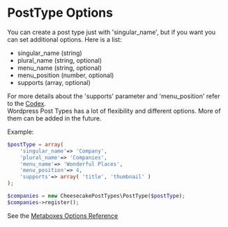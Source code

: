 PostType Options
================
You can create a post type just with 'singular_name', but if you want you can set additional options. Here is a list:
- singular_name (string)
- plural_name (string, optional)
- menu_name (string, optional)
- menu_position (number, optional)
- supports (array, optional)  

For more details about the 'supports' parameter and 'menu_position' refer to the [Codex](http://codex.wordpress.org/Function_Reference/register_post_type#Arguments).  
Wordpress Post Types has a lot of flexibility and different options. More of them can be added in the future.  
  
Example:
```php
$postType = array(
	'singular_name'=> 'Company',
	'plural_name'=> 'Companies',
	'menu_name'=> 'Wonderful Places',
	'menu_position'=> 4,
	'supports'=> array( 'title', 'thumbnail' )
);

$companies = new CheesecakePostTypes\PostType($postType);
$companies->register();
``` 
  
See the [Metaboxes Options Reference](metaboxes_options.md)